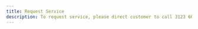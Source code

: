 ```yaml
---
title: Request Service
description: To request service, please direct customer to call 3123 6000. IT Solver no longer does collection points.
---
```

